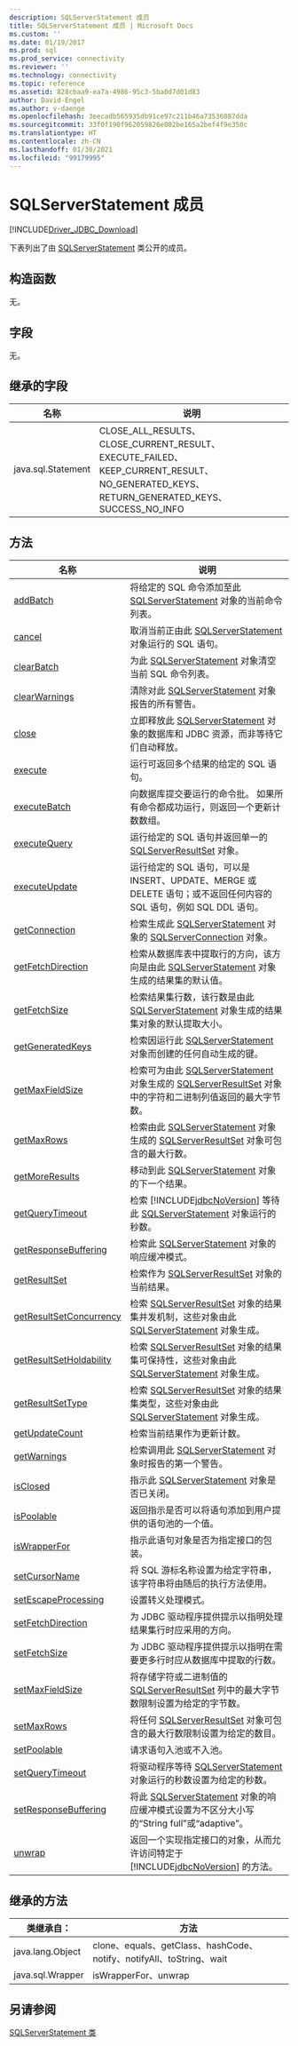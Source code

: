 ```yaml
---
description: SQLServerStatement 成员
title: SQLServerStatement 成员 | Microsoft Docs
ms.custom: ''
ms.date: 01/19/2017
ms.prod: sql
ms.prod_service: connectivity
ms.reviewer: ''
ms.technology: connectivity
ms.topic: reference
ms.assetid: 828cbaa9-ea7a-4986-95c3-5ba0d7d01d83
author: David-Engel
ms.author: v-daenge
ms.openlocfilehash: 3eecadb565935db91ce97c211b46a73536087dda
ms.sourcegitcommit: 33f0f190f962059826e002be165a2bef4f9e350c
ms.translationtype: HT
ms.contentlocale: zh-CN
ms.lasthandoff: 01/30/2021
ms.locfileid: "99179995"
---
```

# <a name="sqlserverstatement-members"></a>SQLServerStatement 成员
[!INCLUDE[Driver_JDBC_Download](../../../includes/driver_jdbc_download.md)]

  下表列出了由 [SQLServerStatement](../../../connect/jdbc/reference/sqlserverstatement-class.md) 类公开的成员。  
  
## <a name="constructors"></a>构造函数  
 无。  
  
## <a name="fields"></a>字段  
 无。  
  
## <a name="inherited-fields"></a>继承的字段  
  
|名称|说明|  
|----------|-----------------|  
|java.sql.Statement|CLOSE_ALL_RESULTS、CLOSE_CURRENT_RESULT、EXECUTE_FAILED、KEEP_CURRENT_RESULT、NO_GENERATED_KEYS、RETURN_GENERATED_KEYS、SUCCESS_NO_INFO|  
  
## <a name="methods"></a>方法  
  
|名称|说明|  
|----------|-----------------|  
|[addBatch](../../../connect/jdbc/reference/addbatch-method-sqlserverstatement.md)|将给定的 SQL 命令添加至此 [SQLServerStatement](../../../connect/jdbc/reference/sqlserverstatement-class.md) 对象的当前命令列表。|  
|[cancel](../../../connect/jdbc/reference/cancel-method-sqlserverstatement.md)|取消当前正由此 [SQLServerStatement](../../../connect/jdbc/reference/sqlserverstatement-class.md) 对象运行的 SQL 语句。|  
|[clearBatch](../../../connect/jdbc/reference/clearbatch-method-sqlserverstatement.md)|为此 [SQLServerStatement](../../../connect/jdbc/reference/sqlserverstatement-class.md) 对象清空当前 SQL 命令列表。|  
|[clearWarnings](../../../connect/jdbc/reference/clearwarnings-method-sqlserverstatement.md)|清除对此 [SQLServerStatement](../../../connect/jdbc/reference/sqlserverstatement-class.md) 对象报告的所有警告。|  
|[close](../../../connect/jdbc/reference/close-method-sqlserverstatement.md)|立即释放此 [SQLServerStatement](../../../connect/jdbc/reference/sqlserverstatement-class.md) 对象的数据库和 JDBC 资源，而非等待它们自动释放。|  
|[execute](../../../connect/jdbc/reference/execute-method-sqlserverstatement.md)|运行可返回多个结果的给定的 SQL 语句。|  
|[executeBatch](../../../connect/jdbc/reference/executebatch-method-sqlserverstatement.md)|向数据库提交要运行的命令批。 如果所有命令都成功运行，则返回一个更新计数数组。|  
|[executeQuery](../../../connect/jdbc/reference/executequery-method-sqlserverstatement.md)|运行给定的 SQL 语句并返回单一的 [SQLServerResultSet](../../../connect/jdbc/reference/sqlserverresultset-class.md) 对象。|  
|[executeUpdate](../../../connect/jdbc/reference/executeupdate-method-sqlserverstatement.md)|运行给定的 SQL 语句，可以是 INSERT、UPDATE、MERGE 或 DELETE 语句；或不返回任何内容的 SQL 语句，例如 SQL DDL 语句。|  
|[getConnection](../../../connect/jdbc/reference/getconnection-method-sqlserverstatement.md)|检索生成此 [SQLServerStatement](../../../connect/jdbc/reference/sqlserverstatement-class.md) 对象的 [SQLServerConnection](../../../connect/jdbc/reference/sqlserverconnection-class.md) 对象。|  
|[getFetchDirection](../../../connect/jdbc/reference/getfetchdirection-method-sqlserverstatement.md)|检索从数据库表中提取行的方向，该方向是由此 [SQLServerStatement](../../../connect/jdbc/reference/sqlserverstatement-class.md) 对象生成的结果集的默认值。|  
|[getFetchSize](../../../connect/jdbc/reference/getfetchsize-method-sqlserverstatement.md)|检索结果集行数，该行数是由此 [SQLServerStatement](../../../connect/jdbc/reference/sqlserverstatement-class.md) 对象生成的结果集对象的默认提取大小。|  
|[getGeneratedKeys](../../../connect/jdbc/reference/getgeneratedkeys-method-sqlserverstatement.md)|检索因运行此 [SQLServerStatement](../../../connect/jdbc/reference/sqlserverstatement-class.md) 对象而创建的任何自动生成的键。|  
|[getMaxFieldSize](../../../connect/jdbc/reference/getmaxfieldsize-method-sqlserverstatement.md)|检索可为由此 [SQLServerStatement](../../../connect/jdbc/reference/sqlserverstatement-class.md) 对象生成的 [SQLServerResultSet](../../../connect/jdbc/reference/sqlserverresultset-class.md) 对象中的字符和二进制列值返回的最大字节数。|  
|[getMaxRows](../../../connect/jdbc/reference/getmaxrows-method-sqlserverstatement.md)|检索由此 [SQLServerStatement](../../../connect/jdbc/reference/sqlserverstatement-class.md) 对象生成的 [SQLServerResultSet](../../../connect/jdbc/reference/sqlserverresultset-class.md) 对象可包含的最大行数。|  
|[getMoreResults](../../../connect/jdbc/reference/getmoreresults-method-sqlserverstatement.md)|移动到此 [SQLServerStatement](../../../connect/jdbc/reference/sqlserverstatement-class.md) 对象的下一个结果。|  
|[getQueryTimeout](../../../connect/jdbc/reference/getquerytimeout-method-sqlserverstatement.md)|检索 [!INCLUDE[jdbcNoVersion](../../../includes/jdbcnoversion_md.md)] 等待此 [SQLServerStatement](../../../connect/jdbc/reference/sqlserverstatement-class.md) 对象运行的秒数。|  
|[getResponseBuffering](../../../connect/jdbc/reference/getresponsebuffering-method-sqlserverstatement.md)|检索此 [SQLServerStatement](../../../connect/jdbc/reference/sqlserverstatement-class.md) 对象的响应缓冲模式。|  
|[getResultSet](../../../connect/jdbc/reference/getresultset-method-sqlserverstatement.md)|检索作为 [SQLServerResultSet](../../../connect/jdbc/reference/sqlserverresultset-class.md) 对象的当前结果。|  
|[getResultSetConcurrency](../../../connect/jdbc/reference/getresultsetconcurrency-method-sqlserverstatement.md)|检索 [SQLServerResultSet](../../../connect/jdbc/reference/sqlserverresultset-class.md) 对象的结果集并发机制，这些对象由此 [SQLServerStatement](../../../connect/jdbc/reference/sqlserverstatement-class.md) 对象生成。|  
|[getResultSetHoldability](../../../connect/jdbc/reference/getresultsetholdability-method-sqlserverstatement.md)|检索 [SQLServerResultSet](../../../connect/jdbc/reference/sqlserverresultset-class.md) 对象的结果集可保持性，这些对象由此 [SQLServerStatement](../../../connect/jdbc/reference/sqlserverstatement-class.md) 对象生成。|  
|[getResultSetType](../../../connect/jdbc/reference/getresultsettype-method-sqlserverstatement.md)|检索 [SQLServerResultSet](../../../connect/jdbc/reference/sqlserverresultset-class.md) 对象的结果集类型，这些对象由此 [SQLServerStatement](../../../connect/jdbc/reference/sqlserverstatement-class.md) 对象生成。|  
|[getUpdateCount](../../../connect/jdbc/reference/getupdatecount-method-sqlserverstatement.md)|检索当前结果作为更新计数。|  
|[getWarnings](../../../connect/jdbc/reference/getwarnings-method-sqlserverstatement.md)|检索调用此 [SQLServerStatement](../../../connect/jdbc/reference/sqlserverstatement-class.md) 对象时报告的第一个警告。|  
|[isClosed](../../../connect/jdbc/reference/isclosed-method-sqlserverstatement.md)|指示此 [SQLServerStatement](../../../connect/jdbc/reference/sqlserverstatement-class.md) 对象是否已关闭。|  
|[isPoolable](../../../connect/jdbc/reference/ispoolable-method-sqlserverstatement.md)|返回指示是否可以将语句添加到用户提供的语句池的一个值。|  
|[isWrapperFor](../../../connect/jdbc/reference/iswrapperfor-method-sqlserverstatement.md)|指示此语句对象是否为指定接口的包装。|  
|[setCursorName](../../../connect/jdbc/reference/setcursorname-method-sqlserverstatement.md)|将 SQL 游标名称设置为给定字符串，该字符串将由随后的执行方法使用。|  
|[setEscapeProcessing](../../../connect/jdbc/reference/setescapeprocessing-method-sqlserverstatement.md)|设置转义处理模式。|  
|[setFetchDirection](../../../connect/jdbc/reference/setfetchdirection-method-sqlserverstatement.md)|为 JDBC 驱动程序提供提示以指明处理结果集行时应采用的方向。|  
|[setFetchSize](../../../connect/jdbc/reference/setfetchsize-method-sqlserverstatement.md)|为 JDBC 驱动程序提供提示以指明在需要更多行时应从数据库中提取的行数。|  
|[setMaxFieldSize](../../../connect/jdbc/reference/setmaxfieldsize-method-sqlserverstatement.md)|将存储字符或二进制值的 [SQLServerResultSet](../../../connect/jdbc/reference/sqlserverresultset-class.md) 列中的最大字节数限制设置为给定的字节数。|  
|[setMaxRows](../../../connect/jdbc/reference/setmaxrows-method-sqlserverstatement.md)|将任何 [SQLServerResultSet](../../../connect/jdbc/reference/sqlserverresultset-class.md) 对象可包含的最大行数限制设置为给定的数目。|  
|[setPoolable](../../../connect/jdbc/reference/setpoolable-method-sqlserverstatement.md)|请求语句入池或不入池。|  
|[setQueryTimeout](../../../connect/jdbc/reference/setquerytimeout-method-sqlserverstatement.md)|将驱动程序等待 [SQLServerStatement](../../../connect/jdbc/reference/sqlserverstatement-class.md) 对象运行的秒数设置为给定的秒数。|  
|[setResponseBuffering](../../../connect/jdbc/reference/setresponsebuffering-method-sqlserverstatement.md)|将此 [SQLServerStatement](../../../connect/jdbc/reference/sqlserverstatement-class.md) 对象的响应缓冲模式设置为不区分大小写的“String full”或“adaptive”。|  
|[unwrap](../../../connect/jdbc/reference/unwrap-method-sqlserverstatement.md)|返回一个实现指定接口的对象，从而允许访问特定于 [!INCLUDE[jdbcNoVersion](../../../includes/jdbcnoversion_md.md)] 的方法。|  
  
## <a name="inherited-methods"></a>继承的方法  
  
|类继承自：|方法|  
|---------------------------|-------------|  
|java.lang.Object|clone、equals、getClass、hashCode、notify、notifyAll、toString、wait|  
|java.sql.Wrapper|isWrapperFor、unwrap|  
  
## <a name="see-also"></a>另请参阅  
 [SQLServerStatement 类](../../../connect/jdbc/reference/sqlserverstatement-class.md)  
  
  

